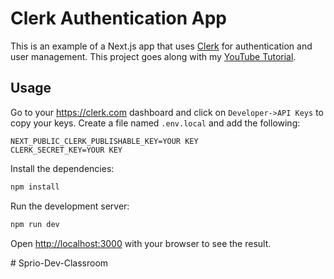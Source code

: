 # Clerk Authentication App

This is an example of a Next.js app that uses [Clerk](https://clerk.com) for authentication and user management. This project goes along with my [YouTube Tutorial]().

## Usage

Go to your https://clerk.com dashboard and click on `Developer->API Keys` to copy your keys. Create a file named `.env.local` and add the following:

```
NEXT_PUBLIC_CLERK_PUBLISHABLE_KEY=YOUR KEY
CLERK_SECRET_KEY=YOUR KEY
```


Install the dependencies:

```bash
npm install
```

Run the development server:

```bash
npm run dev
```

Open [http://localhost:3000](http://localhost:3000) with your browser to see the result.

#   S p r i o - D e v - C l a s s r o o m  
 